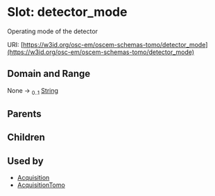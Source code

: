 
# Slot: detector_mode

Operating mode of the detector

URI: [https://w3id.org/osc-em/oscem-schemas-tomo/detector_mode](https://w3id.org/osc-em/oscem-schemas-tomo/detector_mode)


## Domain and Range

None &#8594;  <sub>0..1</sub> [String](types/String.md)

## Parents


## Children


## Used by

 * [Acquisition](Acquisition.md)
 * [AcquisitionTomo](AcquisitionTomo.md)
